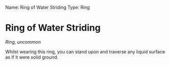 Name: Ring of Water Striding
Type: Ring

# Ring of Water Striding
_Ring, uncommon_

Whilst wearing this ring, you can stand upon and traverse any liquid surface as if it were solid ground.
